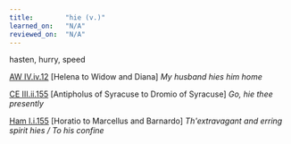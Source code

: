 ```yaml
---
title:        "hie (v.)"
learned_on:   "N/A"
reviewed_on:  "N/A"
---
```


hasten, hurry, speed

[AW IV.iv.12](https://www.shakespeareswords.com/Public/Play.aspx?Act=4&Scene=4&WorkId=30#223370) \[Helena to Widow and Diana\] *My husband hies him home*

[CE III.ii.155](https://www.shakespeareswords.com/Public/Play.aspx?Act=3&Scene=2&WorkId=1#113496) \[Antipholus of Syracuse to Dromio of Syracuse\] *Go, hie thee presently*

[Ham I.i.155](https://www.shakespeareswords.com/Public/Play.aspx?Act=1&Scene=1&WorkId=2#115061) \[Horatio to Marcellus and Barnardo\] *Th'extravagant and erring spirit hies / To his confine*

